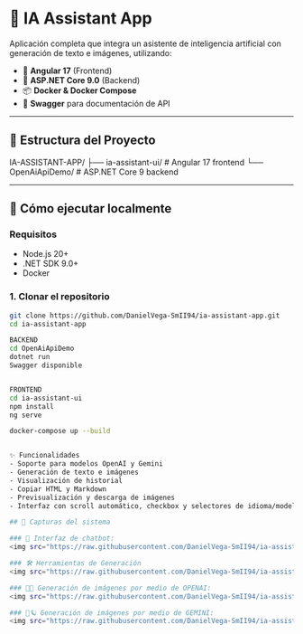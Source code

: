 # 🧠 IA Assistant App

Aplicación completa que integra un asistente de inteligencia artificial con generación de texto e imágenes, utilizando:

- 🎨 **Angular 17** (Frontend)
- 🔧 **ASP.NET Core 9.0** (Backend)
- 📦 **Docker & Docker Compose**
- 📜 **Swagger** para documentación de API

---

## 📁 Estructura del Proyecto

IA-ASSISTANT-APP/
├── ia-assistant-ui/ # Angular 17 frontend
└── OpenAiApiDemo/ # ASP.NET Core 9 backend


---

## 🚀 Cómo ejecutar localmente

### Requisitos

- Node.js 20+
- .NET SDK 9.0+
- Docker

### 1. Clonar el repositorio

```bash
git clone https://github.com/DanielVega-SmII94/ia-assistant-app.git
cd ia-assistant-app

BACKEND
cd OpenAiApiDemo
dotnet run
Swagger disponible


FRONTEND
cd ia-assistant-ui
npm install
ng serve

docker-compose up --build


✨ Funcionalidades
- Soporte para modelos OpenAI y Gemini
- Generación de texto e imágenes
- Visualización de historial
- Copiar HTML y Markdown
- Previsualización y descarga de imágenes
- Interfaz con scroll automático, checkbox y selectores de idioma/modelo

## 📸 Capturas del sistema

### 💬 Interfaz de chatbot:
<img src="https://raw.githubusercontent.com/DanielVega-SmII94/ia-assistant-app/master/readme-images/interfaz-chat.png" width="100%" alt="Interfaz del chat">

### 🛠️ Herramientas de Generación
<img src="https://raw.githubusercontent.com/DanielVega-SmII94/ia-assistant-app/master/readme-images/herramientas-generacion.png" width="100%" alt="Herramientas de generación">

### 🤖🧠 Generación de imágenes por medio de OPENAI:
<img src="https://raw.githubusercontent.com/DanielVega-SmII94/ia-assistant-app/master/readme-images/openai-generacion.png" width="100%" alt="OpenAI">

### 🤖🪐 Generación de imágenes por medio de GEMINI:
<img src="https://raw.githubusercontent.com/DanielVega-SmII94/ia-assistant-app/master/readme-images/gemini-generacion.png" width="100%" alt="Gemini">


